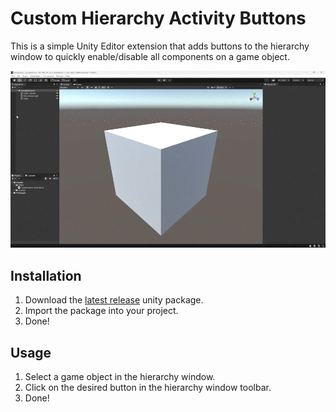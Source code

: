 # Custom Hierarchy Activity Buttons

This is a simple Unity Editor extension that adds buttons to the hierarchy window to quickly enable/disable all components on a game object.

![How to use](CustomHierarchyActivityButtons.gif)

## Installation

1. Download the [latest release](https://github.com/alisahanyalcin/CustomHierarchyActivityButtons/releases) unity package.
2. Import the package into your project.
3. Done!

## Usage

1. Select a game object in the hierarchy window.
2. Click on the desired button in the hierarchy window toolbar.
3. Done!
